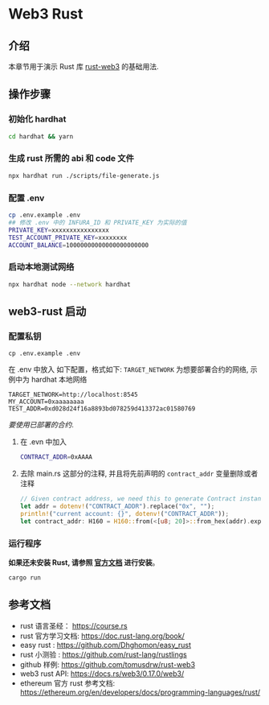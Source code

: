 # Web3 Rust

## 介绍

本章节用于演示 Rust 库 [rust-web3](https://github.com/tomusdrw/rust-web3) 的基础用法.

## 操作步骤

### 初始化 hardhat

```bash
cd hardhat && yarn
```

### 生成 rust 所需的 abi 和 code 文件

```bash
npx hardhat run ./scripts/file-generate.js
```

### 配置 .env

```sh
cp .env.example .env
## 修改 .env 中的 INFURA_ID 和 PRIVATE_KEY 为实际的值
PRIVATE_KEY=xxxxxxxxxxxxxxxx
TEST_ACCOUNT_PRIVATE_KEY=xxxxxxxx
ACCOUNT_BALANCE=10000000000000000000000
```

### 启动本地测试网络

```bash
npx hardhat node --network hardhat
```

## web3-rust 启动

### 配置私钥

```
cp .env.example .env
```

在 .env 中放入 如下配置，格式如下:
`TARGET_NETWORK` 为想要部署合约的网络, 示例中为 hardhat 本地网络

```
TARGET_NETWORK=http://localhost:8545
MY_ACCOUNT=0xaaaaaaaa
TEST_ADDR=0xd028d24f16a8893bd078259d413372ac01580769
```

_要使用已部署的合约_.

1. 在 .evn 中加入

   ```bash
   CONTRACT_ADDR=0xAAAA
   ```

2. 去除 main.rs 这部分的注释, 并且将先前声明的 `contract_addr` 变量删除或者注释

   ```rust
   // Given contract address, we need this to generate Contract instance
   let addr = dotenv!("CONTRACT_ADDR").replace("0x", "");
   println!("current account: {}", dotenv!("CONTRACT_ADDR"));
   let contract_addr: H160 = H160::from(<[u8; 20]>::from_hex(addr).expect("Decoding failed"));
   ```

### 运行程序

**如果还未安装 Rust, 请参照 [官方文档](https://www.rust-lang.org/learn/get-started) 进行安装**。

```bash
cargo run
```

## 参考文档

- rust 语言圣经： <https://course.rs>
- rust 官方学习文档: <https://doc.rust-lang.org/book/>
- easy rust : <https://github.com/Dhghomon/easy_rust>
- rust 小测验 : <https://github.com/rust-lang/rustlings>
- github 样例: <https://github.com/tomusdrw/rust-web3>
- web3 rust API: <https://docs.rs/web3/0.17.0/web3/>
- ethereum 官方 rust 参考文档: <https://ethereum.org/en/developers/docs/programming-languages/rust/>
